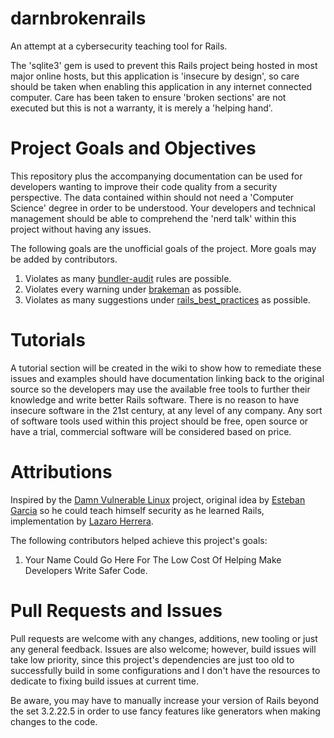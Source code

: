 # darnbrokenrails
An attempt at a cybersecurity teaching tool for Rails.

The 'sqlite3' gem is used to prevent this Rails project being hosted in most major online hosts, but this application is 'insecure by design', so care should be taken when enabling this application in any internet connected computer. Care has been taken to ensure 'broken sections' are not executed but this is not a warranty, it is merely a 'helping hand'.

# Project Goals and Objectives
This repository plus the accompanying documentation can be used for developers wanting to improve their code quality from a security perspective. The data contained within should not need a 'Computer Science' degree in order to be understood. Your developers and technical management should be able to comprehend the 'nerd talk' within this project without having any issues.

The following goals are the unofficial goals of the project. More goals may be added by contributors.
1. Violates as many [bundler-audit](https://github.com/rubysec/bundler-audit) rules are possible.
2. Violates every warning under [brakeman](https://github.com/presidentbeef/brakeman) as possible.
3. Violates as many suggestions under [rails_best_practices](https://rails-bestpractices.com/) as possible.

# Tutorials
A tutorial section will be created in the wiki to show how to remediate these issues and examples should have documentation linking back to the original source so the developers may use the available free tools to further their knowledge and write better Rails software. There is no reason to have insecure software in the 21st century, at any level of any company. Any sort of software tools used within this project should be free, open source or have a trial, commercial software will be considered based on price.

# Attributions
Inspired by the [Damn Vulnerable Linux](https://distrowatch.com/table.php?distribution=dvl) project, original idea by [Esteban Garcia](https://www.linkedin.com/in/esteban-garcia-306468101/) so he could teach himself security as he learned Rails, implementation by [Lazaro Herrera](https://www.linkedin.com/in/lazaroherrera/).

The following contributors helped achieve this project's goals:
1) Your Name Could Go Here For The Low Cost Of Helping Make Developers Write Safer Code.

# Pull Requests and Issues
Pull requests are welcome with any changes, additions, new tooling or just any general feedback. Issues are also welcome; however, build issues will take low priority, since this project's dependencies are just too old to successfully build in some configurations and I don't have the resources to dedicate to fixing build issues at current time.

Be aware, you may have to manually increase your version of Rails beyond the set 3.2.22.5 in order to use fancy features like generators when making changes to the code.
